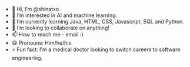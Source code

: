 - 👋 Hi, I’m @shinatxo. 
- 👀 I’m interested in AI and machine learning.
- 🌱 I’m currently learning Java, HTML, CSS, Javascript, SQL and Python.
- 💞️ I’m looking to collaborate on anything!
- 📫 How to reach me - email :)
- 😄 Pronouns: Him/he/his
- ⚡ Fun fact: I'm a medical doctor looking to switch careers to software engineering. 

<!---
shinatxo/shinatxo is a ✨ special ✨ repository because its `README.md` (this file) appears on your GitHub profile.
You can click the Preview link to take a look at your changes.
--->
